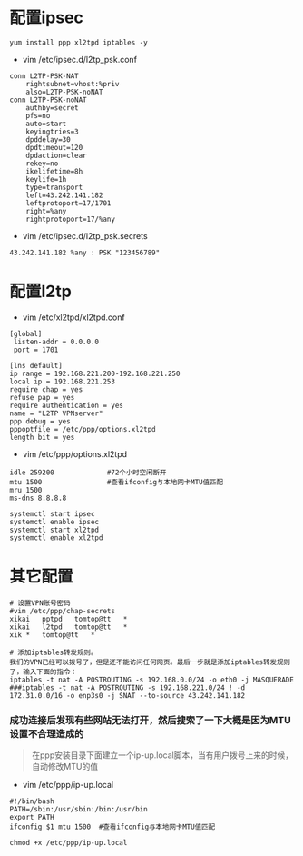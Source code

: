 # 配置ipsec
```
yum install ppp xl2tpd iptables -y
```

* vim /etc/ipsec.d/l2tp_psk.conf
```
conn L2TP-PSK-NAT
    rightsubnet=vhost:%priv
    also=L2TP-PSK-noNAT
conn L2TP-PSK-noNAT
    authby=secret
    pfs=no
    auto=start
    keyingtries=3
    dpddelay=30
    dpdtimeout=120
    dpdaction=clear
    rekey=no
    ikelifetime=8h
    keylife=1h
    type=transport
    left=43.242.141.182
    leftprotoport=17/1701
    right=%any
    rightprotoport=17/%any
```

* vim /etc/ipsec.d/l2tp_psk.secrets
```
43.242.141.182 %any : PSK "123456789"
```

# 配置l2tp
* vim /etc/xl2tpd/xl2tpd.conf
```
[global]
 listen-addr = 0.0.0.0
 port = 1701

[lns default]
ip range = 192.168.221.200-192.168.221.250
local ip = 192.168.221.253
require chap = yes
refuse pap = yes
require authentication = yes
name = "L2TP VPNserver"
ppp debug = yes
pppoptfile = /etc/ppp/options.xl2tpd
length bit = yes
```

* vim /etc/ppp/options.xl2tpd
```
idle 259200             #72个小时空闲断开 
mtu 1500                #查看ifconfig与本地网卡MTU值匹配
mru 1500
ms-dns 8.8.8.8
```
```
systemctl start ipsec
systemctl enable ipsec
systemctl start xl2tpd
systemctl enable xl2tpd
```

# 其它配置
```
# 设置VPN账号密码
#vim /etc/ppp/chap-secrets  
xikai	pptpd	tomtop@tt	*
xikai	l2tpd	tomtop@tt	*
xik	*	tomtop@tt	*

# 添加iptables转发规则。
我们的VPN已经可以拨号了，但是还不能访问任何网页。最后一步就是添加iptables转发规则了，输入下面的指令：
iptables -t nat -A POSTROUTING -s 192.168.0.0/24 -o eth0 -j MASQUERADE
###iptables -t nat -A POSTROUTING -s 192.168.221.0/24 ! -d 172.31.0.0/16 -o enp3s0 -j SNAT --to-source 43.242.141.182
```

### 成功连接后发现有些网站无法打开，然后搜索了一下大概是因为MTU设置不合理造成的
>在ppp安装目录下面建立一个ip-up.local脚本，当有用户拨号上来的时候，自动修改MTU的值
* vim /etc/ppp/ip-up.local
```
#!/bin/bash
PATH=/sbin:/usr/sbin:/bin:/usr/bin
export PATH
ifconfig $1 mtu 1500  #查看ifconfig与本地网卡MTU值匹配
```
```
chmod +x /etc/ppp/ip-up.local
```